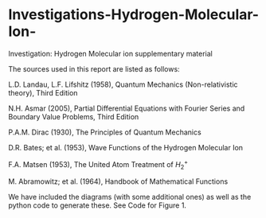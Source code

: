 # Investigations-Hydrogen-Molecular-Ion-
Investigation: Hydrogen Molecular ion supplementary material

The sources used in this report are listed as follows:

L.D. Landau, L.F. Lifshitz (1958), Quantum Mechanics (Non-relativistic theory), Third Edition

N.H. Asmar (2005), Partial Differential Equations with Fourier Series and Boundary Value Problems, Third Edition

P.A.M. Dirac (1930), The Principles of Quantum Mechanics

D.R. Bates; et al. (1953), Wave Functions of the Hydrogen Molecular Ion

F.A. Matsen (1953), The United Atom Treatment of $H^+_2$

M. Abramowitz; et al. (1964), Handbook of Mathematical Functions

We have included the diagrams (with some additional ones) as well as the python code to generate these. See Code for Figure 1.
